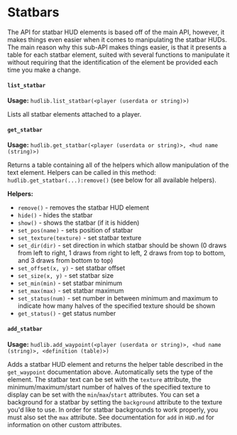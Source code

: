 # Statbars
The API for statbar HUD elements is based off of the main API, however, it makes things even easier when it comes to manipulating the statbar HUDs. The main reason why this sub-API makes things easier, is that it presents a table for each statbar element, suited with several functions to manipulate it without requiring that the identification of the element be provided each time you make a change.

#### `list_statbar`
__Usage:__ `hudlib.list_statbar(<player (userdata or string)>)`

Lists all statbar elements attached to a player.

#### `get_statbar`
__Usage:__ `hudlib.get_statbar(<player (userdata or string)>, <hud name (string)>)`

Returns a table containing all of the helpers which allow manipulation of the text element. Helpers can be called in this method: `hudlib.get_statbar(...):remove()` (see below for all available helpers).

__Helpers:__
- `remove()` - removes the statbar HUD element
- `hide()` - hides the statbar
- `show()` - shows the statbar (if it is hidden)
- `set_pos(name)` - sets position of statbar
- `set_texture(texture)` - set statbar texture
- `set_dir(dir)` - set direction in which statbar should be shown (0 draws from left to right, 1 draws from right to left, 2 draws from top to bottom, and 3 draws from bottom to top)
- `set_offset(x, y)` - set statbar offset
- `set_size(x, y)` - set statbar size
- `set_min(min)` - set statbar minimum
- `set_max(max)` - set statbar maximum
- `set_status(num)` - set number in between minimum and maximum to indicate how many halves of the specified texture should be shown
- `get_status()` - get status number

#### `add_statbar`
__Usage:__ `hudlib.add_waypoint(<player (userdata or string)>, <hud name (string)>, <definition (table)>)`

Adds a statbar HUD element and returns the helper table described in the `get_waypoint` documentation above. Automatically sets the type of the element. The statbar text can be set with the `texture` attribute, the minimum/maximum/start number of halves of the specified texture to display can be set with the `min`/`max`/`start` attributes. You can set a background for a statbar by setting the `background` attribute to the texture you'd like to use. In order for statbar backgrounds to work properly, you must also set the `max` attribute. See documentation for `add` in `HUD.md` for information on other custom attributes.